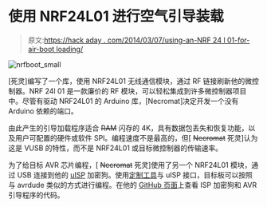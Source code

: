# 使用 NRF24L01 进行空气引导装载

> 原文:[https://hack aday . com/2014/03/07/using-an-NRF 24 l 01-for-air-boot loading/](https://hackaday.com/2014/03/07/using-an-nrf24l01-for-air-bootloading/)

![nrfboot_small](../Images/ce6643e026cb28e5a39ed810fce2d336.png)

[死灵]编写了一个库，使用 NRF24L01 无线通信模块，通过 RF 链接刷新他的微控制器。NRF 24l 01 是一款廉价的 RF 模块，可以轻松集成到许多微控制器项目中。尽管有驱动 NRF24L01 的 Arduino 库，[Necromat]决定开发一个没有 Arduino 依赖的端口。

由此产生的引导加载程序适合 ~~RAM~~ 闪存的 4K，具有数据包丢失和恢复功能，以及用户可配置的硬件或软件 SPI。编程速度不是最高的，但[ ~~Necromat~~ 死灵]认为这是 VUSB 的特性，而不是 NRF24L01 或目标微控制器的传输速率。

为了给目标 AVR 芯片编程，[ ~~Necromat~~ 死灵]使用了另一个 NRF24L01 模块，通过 USB 连接到他的 [uISP](https://github.com/uISP/uisp-schematics) 加密狗。使用[定制工具](https://github.com/nekromant/rf24boot/tree/master/rf24tool)与 uISP 接口，目标板可以按照与 avrdude 类似的方式进行编程。在他的 [GitHub 页面](https://github.com/nekromant/rf24boot)上查看 ISP 加密狗和 AVR 引导程序的代码。